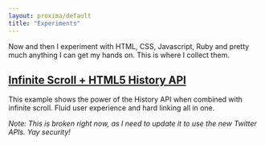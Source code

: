 ```yaml
---
layout: proxima/default
title: "Experiments"
---
```


<p class="intro">Now and then I experiment with HTML, CSS, Javascript, Ruby and pretty much anything I can get my hands on. This is where I collect them.</p>

## [Infinite Scroll + HTML5 History API](/experiments/history-api/)

This example shows the power of the History API when combined with infinite scroll. Fluid user experience and hard linking all in one.

*Note: This is broken right now, as I need to update it to use the new Twitter APIs. Yay security!*

